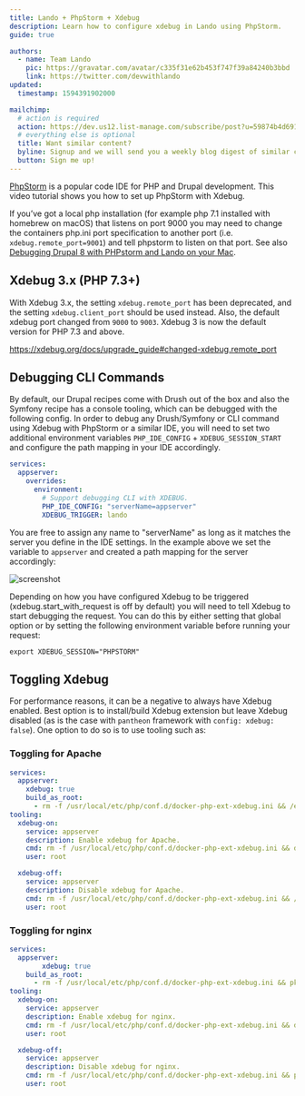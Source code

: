 ```yaml
---
title: Lando + PhpStorm + Xdebug
description: Learn how to configure xdebug in Lando using PhpStorm.
guide: true

authors:
  - name: Team Lando
    pic: https://gravatar.com/avatar/c335f31e62b453f747f39a84240b3bbd
    link: https://twitter.com/devwithlando
updated:
  timestamp: 1594391902000

mailchimp:
  # action is required
  action: https://dev.us12.list-manage.com/subscribe/post?u=59874b4d6910fa65e724a4648&amp;id=613837077f
  # everything else is optional
  title: Want similar content?
  byline: Signup and we will send you a weekly blog digest of similar content to keep you satiated.
  button: Sign me up!
---
```


[PhpStorm](https://www.jetbrains.com/phpstorm/) is a popular code IDE for PHP
and Drupal development. This video tutorial shows you how to set up PhpStorm with Xdebug.

If you’ve got a local php installation (for example php 7.1 installed with homebrew on macOS) that listens on port 9000 you may need to change the containers php.ini port specification to another port (i.e. `xdebug.remote_port=9001`) and tell phpstorm to listen on that port. See also [Debugging Drupal 8 with PHPstorm and Lando on your Mac](https://www.austinprogressivecalendar.com/blog/debugging-drupal8-phpstorm-and-lando-your-mac).

## Xdebug 3.x (PHP 7.3+)
With Xdebug 3.x, the setting `xdebug.remote_port` has been deprecated, and the setting `xdebug.client_port` should be used instead.
Also, the default xdebug port changed from `9000` to `9003`. Xdebug 3 is now the default version for PHP 7.3 and above.

<https://xdebug.org/docs/upgrade_guide#changed-xdebug.remote_port>

## Debugging CLI Commands

By default, our Drupal recipes come with Drush out of the box and also the Symfony recipe has a console tooling, which can be debugged with the following config. In order to debug any Drush/Symfony or CLI command using Xdebug with
PhpStorm or a similar IDE, you will need to set two additional environment variables `PHP_IDE_CONFIG` + `XDEBUG_SESSION_START` and configure the
path mapping in your IDE accordingly.

```yaml
services:
  appserver:
    overrides:
      environment:
        # Support debugging CLI with XDEBUG.
        PHP_IDE_CONFIG: "serverName=appserver"
        XDEBUG_TRIGGER: lando
```

You are free to assign any name to "serverName" as long as it matches the server you define in the IDE settings.
In the example above we set the variable to `appserver` and created a path mapping for the server accordingly:

![screenshot](/images/drush-xdebug-phpstorm.png)

Depending on how you have configured Xdebug to be triggered (xdebug.start_with_request is off by default)
you will need to tell Xdebug to start debugging the request. You can do this by either setting that global
option or by setting the following environment variable before running your request:

```
export XDEBUG_SESSION="PHPSTORM"
```

## Toggling Xdebug
For performance reasons, it can be a negative to always have Xdebug enabled. Best option is to install/build
Xdebug extension but leave Xdebug disabled (as is the case with `pantheon` framework with `config: xdebug: false`).
One option to do so is to use tooling such as:

### Toggling for Apache
```yaml
services:
  appserver:
    xdebug: true
    build_as_root:
      - rm -f /usr/local/etc/php/conf.d/docker-php-ext-xdebug.ini && /etc/init.d/apache2 reload
tooling:
  xdebug-on:
    service: appserver
    description: Enable xdebug for Apache.
    cmd: rm -f /usr/local/etc/php/conf.d/docker-php-ext-xdebug.ini && docker-php-ext-enable xdebug && /etc/init.d/apache2 reload && echo "Xdebug enabled"
    user: root

  xdebug-off:
    service: appserver
    description: Disable xdebug for Apache.
    cmd: rm -f /usr/local/etc/php/conf.d/docker-php-ext-xdebug.ini && /etc/init.d/apache2 reload && echo "Xdebug disabled"
    user: root
```
                                             
### Toggling for nginx
```yaml   
services:
  appserver:     
        xdebug: true
    build_as_root:
      - rm -f /usr/local/etc/php/conf.d/docker-php-ext-xdebug.ini && pkill -o -USR2 php-fpm
tooling:
  xdebug-on:
    service: appserver
    description: Enable xdebug for nginx.
    cmd: rm -f /usr/local/etc/php/conf.d/docker-php-ext-xdebug.ini && docker-php-ext-enable xdebug && pkill -o -USR2 php-fpm && echo "Xdebug enabled"
    user: root

  xdebug-off:
    service: appserver
    description: Disable xdebug for nginx.
    cmd: rm -f /usr/local/etc/php/conf.d/docker-php-ext-xdebug.ini && pkill -o -USR2 php-fpm && echo "Xdebug disabled"
    user: root
  ```
